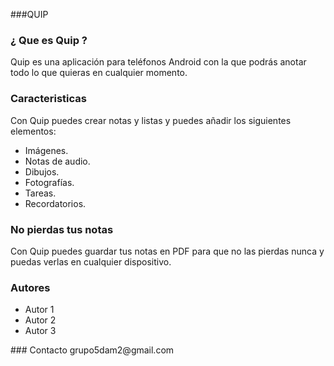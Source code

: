 ###QUIP
### ¿ Que es Quip ?
Quip es una aplicación para teléfonos Android con la que podrás anotar todo lo que quieras en cualquier momento.

### Caracteristicas
Con Quip puedes crear notas y listas y puedes añadir los siguientes elementos:
<ul>
<li>Imágenes.</li>
<li>Notas de audio.</li>
<li>Dibujos.</li>
<li>Fotografías.</li>
<li>Tareas.</li>
<li>Recordatorios.</li>
</ul>

### No pierdas tus notas
Con Quip puedes guardar tus notas en PDF para que no las pierdas nunca y puedas verlas en cualquier dispositivo.

### Autores
<ul>
<li>Autor 1</li>
<li>Autor 2</li>
<li>Autor 3</li>
</ul>
### Contacto
grupo5dam2@gmail.com
